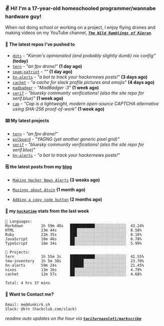 ### ✌️ Hi! I'm a 17-year-old homeschooled programmer/wannabe hardware guy!

When not doing school or working on a project, I enjoy flying drones and making videos on my YouTube channel, [**_`The Wild Ramblings of Kieran`_**](https://youtube.com/@kieran.rambles).

#### 👷 The latest repos I've pushed to

- [`dots`](https://github.com/taciturnaxolotl/dots) - _"Kieran's opinionated (and probably slightly dumb) nix config"_ **(today)**
- [`tern`](https://github.com/taciturnaxolotl/tern) - _"an fpv drone!"_ **(1 day ago)**
- [`spam-patriot`](https://github.com/taciturnaxolotl/spam-patriot) - _""_ **(1 day ago)**
- [`hn-alerts`](https://github.com/taciturnaxolotl/hn-alerts) - _"a bot to track your hackernews posts!"_ **(3 days ago)**
- [`cachet`](https://github.com/taciturnaxolotl/cachet) - _"a cache for slack profile pictures and emojis"_ **(4 days ago)**
- [`madbadger`](https://github.com/taciturnaxolotl/madbadger) - _"MadBadger :3"_ **(1 week ago)**
- [`serif`](https://github.com/taciturnaxolotl/serif) - _"bluesky community verifications! (also the site repo for serif.blue)"_ **(1 week ago)**
- [`cap`](https://github.com/tiagorangel1/cap) - _"Cap is a lightweight, modern open-source CAPTCHA alternative using SHA-256 proof-of-work"_ **(1 week ago)**

#### ⌨️ My latest projects

- [`tern`](https://github.com/taciturnaxolotl/tern) - _"an fpv drone!"_
- [`pxlboard`](https://github.com/taciturnaxolotl/pxlboard) - _"YAGNG (yet another generic pixel grid)"_
- [`serif`](https://github.com/taciturnaxolotl/serif) - _"bluesky community verifications! (also the site repo for serif.blue)"_
- [`hn-alerts`](https://github.com/taciturnaxolotl/hn-alerts) - _"a bot to track your hackernews posts!"_

#### 🗒️ the latest posts from my [blog](https://dunkirk.sh)

- [`Making Hacker News Alerts`](https://dunkirk.sh/blog/hn-alerts/) **(3 weeks ago)**

- [`Musings about Atuin`](https://dunkirk.sh/blog/atuin/) **(1 month ago)**

- [`Adding a copy code button`](https://dunkirk.sh/blog/adding-a-copy-button/) **(2 months ago)**



#### 📡 my [_`hackatime`_](https://waka.hackclub.com) stats from the last week

```text
💾 Languages:
Markdown        1h 59m 40s   ███████████░░░░░░░░░░░░░░  43.24%
HTML            23m 44s      ███░░░░░░░░░░░░░░░░░░░░░░  8.58%
Ruby            22m 35s      ███░░░░░░░░░░░░░░░░░░░░░░  8.16%
JavaScript      18m 46s      ██░░░░░░░░░░░░░░░░░░░░░░░  6.78%
TypeScript      16m 34s      ██░░░░░░░░░░░░░░░░░░░░░░░  5.99%

💼 Projects:
tern            1h 55m 3s    ███████████░░░░░░░░░░░░░░  41.55%
tma-inventory   1h 5m 38s    ██████░░░░░░░░░░░░░░░░░░░  23.70%
hn-alerts       59m 24s      ██████░░░░░░░░░░░░░░░░░░░  21.45%
nixos           13m 16s      ██░░░░░░░░░░░░░░░░░░░░░░░  4.79%
cachet          12m 57s      ██░░░░░░░░░░░░░░░░░░░░░░░  4.68%

Total: 4 hrs 37 mins
```

#### 📮 Want to Contact me?

```text
Email: me@dunkirk.sh
Slack: @krn (hackclub.com/slack)
```

_readme auto updates on the hour via [**`taciturnaxolotl/markscribe`**](https://github.com/taciturnaxolotl/markscribe)_
